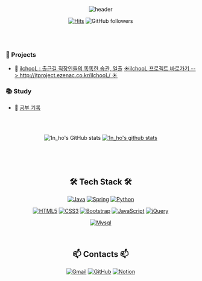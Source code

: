 <div align='center'>
 
![header](https://capsule-render.vercel.app/api?type=waving&color=gradient&height=300&section=header&text=InhoPark&fontSize=90&animation=twinkling&fontAlignY=38&desc=GitHub&descAlignY=51&descAlign=74)


 
[![Hits](https://hits.seeyoufarm.com/api/count/incr/badge.svg?url=https%3A%2F%2Fgithub.com%2FHo-Parks&count_bg=%234CD1D5&title_bg=%23555555&icon=&icon_color=%23E7E7E7&title=hits&edge_flat=true)](https://hits.seeyoufarm.com)
![GitHub followers](https://img.shields.io/github/followers/Ho-Parks?style=social)

 
<br>
</div>
<br>
<!-- [![Readme Card](https://github-readme-stats.vercel.app/api/pin/?username=Ho-parks&repo=Ho-parks)](https://github.com/Ho-parks/Ho-parks) -->

### 📂 Projects

- 📃 [ilchooL : 출근길 직장인들의 똑똑한 습관, 일출](https://github.com/Ho-Parks/ilchooL_Teamproject)
[☀️ilchooL 프로젝트 바로가기 --> http://itproject.ezenac.co.kr/ilchooL/ ☀️](http://itproject.ezenac.co.kr/ilchooL/)

### 📚 Study

- 📃 [공부 기록](https://github.com/Ho-Parks/history-of-study)

<br><br>

<div align='center'>
 
![1n_ho's GitHub stats](https://github-readme-stats.vercel.app/api?username=Ho-Parks&&show_icons=true)
 [![1n_ho's github stats](https://github-readme-stats.vercel.app/api/top-langs/?username=Ho-Parks&show_icons=true&hide_border=true&title_color=004386&icon_color=004386&layout=compact)](https://github.com/Ho-Parks)

<br><br><br>


<h2>🛠 Tech Stack 🛠</h2>
 
[![Java](https://img.shields.io/badge/Java-007396?style=flat-square&logo=Java&logoColor=white)](https://java.com/ko/)
[![Spring](https://img.shields.io/badge/Spring-6DB33F?style=flat-square&logo=Spring&logoColor=white)](https://spring.io/)
[![Python](https://img.shields.io/badge/Python-3776AB?style=flat-square&logo=Python&logoColor=white)](https://www.python.org/)

[![HTML5](https://img.shields.io/badge/HTML5-E34F26?style=flat-square&logo=HTML5&logoColor=white)](#)
[![CSS3](https://img.shields.io/badge/CSS3-1572B6?style=flat-square&logo=CSS3&logoColor=white)](#)
[![Bootstrap](https://img.shields.io/badge/-Bootstrap-563D7C?style=flat-square&logo=Bootstrap&logoColor=white)](https://getbootstrap.com/)
[![JavaScript](https://img.shields.io/badge/JavaScript-F7DF1E?style=flat-square&logo=JavaScript&logoColor=black)](https://www.javascript.com/)
[![jQuery](https://img.shields.io/badge/-jQuery-0769AD?style=flat-square&logo=jquery&logoColor=white)](https://jquery.com/)

[![Mysql](https://img.shields.io/badge/Mysql-E6B91E?style=flat-square&logo=MySql&logoColor=white)](https://www.mysql.com/)

<br>
 
<h2>📫 Contacts 📫</h2>

[![Gmail](https://img.shields.io/badge/Gmail-EA4335?style=flat-square&logo=Gmail&logoColor=white)](mailto:ebusinho@gmail.com)
[![GitHub](https://img.shields.io/badge/GitHub-181717?style=flat-square&logo=GitHub&logoColor=white)](https://github.com/Ho-Parks)
[![Notion](https://img.shields.io/badge/Notion-003366?style=flat-square&logo=Notion&logoColor=white)](https://1n-h0.notion.site/STUDY-c049e2165746447da8ae393406df53a9)
 </div>
